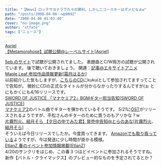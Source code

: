 ```yaml
---
title: "【News】ロッテサヨナラで久々の勝利。しかし二コースキーはダメだなぁw"
path: "/posts/2008-04-06--wp0692"
date: "2008-04-06 01:03:40"
cover: "no-image.png"
author: "stfate"
tags: ["ニュース"]
---
```


<style type="text/css">
<!--
p {white-space: pre-wrap};
-->
</style>

<a class="topics" href="http://5pb.jp/records/release/detail/detail.php?records_product_code=FVCG-1032" target="_blank">Asriel 【Metamorphose】試聴公開@レーベルサイト</a><span class="junre">[<a href="http://www.asriel.jp/m/" target="_blank">Asriel</a>]</span>
<div class="news"><a href="http://5pb.jp/records/release/detail/detail.php?records_product_code=FVCG-1032" target="_blank">5pb.のサイト</a>で試聴が公開されてました。
表題曲とC/W両方の試聴が公開されています。
後で聴いておきましょう。
関連：<a href="http://blog.excite.co.jp/exanime/7681717/" target="_blank">記事@エキサイトアニメ</a></div>
<a class="topics" href="http://shimotsukin.com/" target="_blank">Maple Leaf 参加作品情報更新</a><span class="junre">[<a href="http://shimotsukin.com/" target="_blank">霜月はるか</a>]</span>
<div class="news">以前紹介した気もしますが、<a href="http://www.lantis.jp/new-release/data.php?id=2c73593e4144eb994e54f4b24c5ebf44" target="_blank">こちらのCD</a>にkukuiとして参加されてますってことで告知が。
微妙にCDの正式なタイトルが分からなかったりするんですが(ぉ
とにもかくにも4/16リリースです。</div>
<a class="topics" href="http://www.soj.razor.jp/" target="_blank">SWORD OF JUSTICE 「マナケミア2」BGMギター担当告知</a><span class="junre">[<a href="http://www.soj.razor.jp/" target="_blank">SWORD OF JUSTICE</a>]</span>
<div class="news"><a href="http://mana-khemia.jp/mk2/" target="_blank">マナケミア2</a>のバトル曲でギターを弾かれているそうです。
<em>5/21</em>に<a href="http://shop.salburg.com/product/a10soundtrack/" target="_blank">OST</a>がリリースされるようですが、平松さんのギターのために買うのもアリかな？w</div>
<a class="topics" href="http://www.toranoana.jp/shop/080405_yumemisou/" target="_blank">片霧烈火、結月そら 【夕日の中でみた君】発売中告知@とらのあな</a><span class="junre">[<a href="http://www.rekka.jp/" target="_blank">片霧烈火</a>、<a href="http://soranetarium.com/" target="_blank">結月そら</a>]</span>
<div class="news">そういえば今日リリースでしたか。今度買ってきます。
<a href="http://www.amazon.co.jp/ふぁみりあ-主題歌マキシシングル「夕日の中でみた君」-片霧烈火-結月そら/dp/B0016HNY36" target="_blank">Amazonでも取り扱っている</a>ようですが、今は発送に少し時間が掛かる模様。</div>
<a class="topics" href="http://www.etlanz.com/" target="_blank">EtlanZ 春のイベント参加情報掲載</a><span class="junre">[<a href="http://www.etlanz.com/" target="_blank">EtlanZ</a>]</span>
<div class="news">4/20のサンクリをはじめ、この春３つほどイベントに参加されるそうですね。
新作【バトル・クライマックス】のプレビュー的なものを予定されてるとか？</div>
